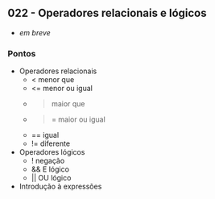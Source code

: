 ## 022 - Operadores relacionais e lógicos

- *em breve*

### Pontos
- Operadores relacionais
  - <   menor que
  - <=  menor ou igual
  - >   maior que
  - >=  maior ou igual
  - ==  igual
  - !=  diferente
- Operadores lógicos
  - !   negação
  - &&  E lógico
  - ||  OU lógico
- Introdução à expressões
